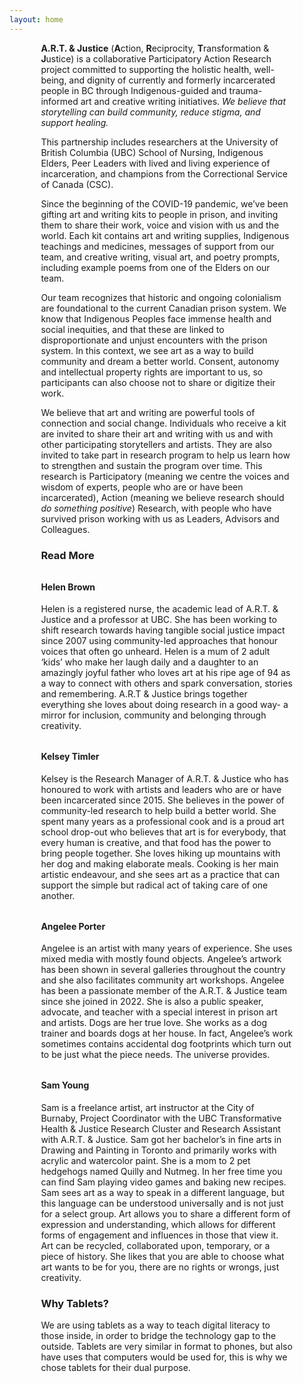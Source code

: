 ```yaml
---
layout: home
---
```


<VPTeamPage>
  <VPTeamPageTitle>
    <template #title>
      <img src="/banners/OurOriginStory.png" class="responsive-image">
    </template>
    <template #lead>
      About Us: Our Origin Story
    </template>
  </VPTeamPageTitle>
  <VPTeamPageSection>
  </VPTeamPageSection>
</VPTeamPage>

<div class="responsive-text">
<b>A.R.T. & Justice</b> (<b>A</b>ction, <b>R</b>eciprocity, <b>T</b>ransformation & <b>J</b>ustice) is a collaborative Participatory Action Research project committed to supporting the holistic health, well-being, and dignity of currently and formerly incarcerated people in BC through Indigenous-guided and trauma-informed art and creative writing initiatives. <i>We believe that storytelling can build community, reduce stigma, and support healing.</i>

This partnership includes researchers at the University of British Columbia (UBC) School of Nursing, Indigenous Elders, Peer Leaders with lived and living experience of incarceration, and champions from the Correctional Service of Canada (CSC). 

Since the beginning of the COVID-19 pandemic, we’ve been gifting art and writing kits to people in prison, and inviting them to share their work, voice and vision with us and the world. Each kit contains art and writing supplies, Indigenous teachings and medicines, messages of support from our team, and creative writing, visual art, and poetry prompts, including example poems from one of the Elders on our team. 

Our team recognizes that historic and ongoing colonialism are foundational to the current Canadian prison system. We know that Indigenous Peoples face immense health and social inequities, and that these are linked to disproportionate and unjust encounters with the prison system. In this context, we see art as a way to build community and dream a better world. Consent, autonomy and intellectual property rights are important to us, so participants can also choose not to share or digitize their work. 

We believe that art and writing are powerful tools of connection and social change. Individuals who receive a kit are invited to share their art and writing with us and with other participating storytellers and artists. They are also invited to take part in research program to help us learn how to strengthen and sustain the program over time. This research is Participatory (meaning we centre the voices and wisdom of experts, people who are or have been incarcerated), Action (meaning we believe research should <i>do something positive</i>) Research, with people who have survived prison working with us as Leaders, Advisors and Colleagues.   
</div>



<VPTeamPage>
  <VPTeamPageTitle>
    <template #title>
      <img src="/banners/MeetTheTeam.png" class="responsive-image">
    </template>
    <template #lead>
      Our Team
    </template>
  </VPTeamPageTitle>
  <VPTeamPageSection>
  <template #members>
      <VPTeamMembers size="medium" :members="processedTeamMembers" />
    </template>
  </VPTeamPageSection>
</VPTeamPage>

<div class="responsive-text">

### Read More

<h4 style="margin-top: 2rem;">
  Helen Brown
</h4>

Helen is a registered nurse, the academic lead of A.R.T. & Justice and a professor at UBC. She has been working to shift research towards having tangible social justice impact since 2007 using community-led approaches that honour voices that often go unheard. Helen is a mum of 2 adult ‘kids’ who make her laugh daily and a daughter to an amazingly joyful father who loves art at his ripe age of 94 as a way to connect with others and spark conversation, stories and remembering. A.R.T & Justice brings together everything she loves about doing research in a good way- a mirror for inclusion, community and belonging through creativity.

<h4 style="margin-top: 2rem;">
  Kelsey Timler
</h4>

Kelsey is the Research Manager of A.R.T. & Justice who has honoured to work with artists and leaders who are or have been incarcerated since 2015. She believes in the power of community-led research to help build a better world. She spent many years as a professional cook and is a proud art school drop-out who believes that art is for everybody, that every human is creative, and that food has the power to bring people together. She loves hiking up mountains with her dog and making elaborate meals. Cooking is her main artistic endeavour, and she sees art as a practice that can support the simple but radical act of taking care of one another.

<h4 style="margin-top: 2rem;">
  Angelee Porter
</h4>

Angelee is an artist with many years of experience. She uses mixed media with mostly found objects. Angelee’s artwork has been shown in several galleries throughout the country and she also facilitates community art workshops. Angelee has been a passionate member of the A.R.T. & Justice team since she joined in 2022. She is also a public speaker, advocate, and teacher with a special interest in prison art and artists. Dogs are her true love. She works as a dog trainer and boards dogs at her house. In fact, Angelee’s work sometimes contains accidental dog footprints which turn out to be just what the piece needs. The universe provides.

<h4 style="margin-top: 2rem;">
  Sam Young
</h4>

Sam is a freelance artist, art instructor at the City of Burnaby, Project Coordinator with the UBC Transformative Health & Justice Research Cluster and Research Assistant with A.R.T. & Justice. Sam got her bachelor’s in fine arts in Drawing and Painting in Toronto and primarily works with acrylic and watercolor paint. She is a mom to 2 pet hedgehogs named Quilly and Nutmeg. In her free time you can find Sam playing video games and baking new recipes. Sam sees art as a way to speak in a different language, but this language can be understood universally and is not just for a select group. Art allows you to share a different form of expression and understanding, which allows for different forms of engagement and influences in those that view it. Art can be recycled, collaborated upon, temporary, or a piece of history. She likes that you are able to choose what art wants to be for you, there are no rights or wrongs, just creativity.
</div>

<VPTeamPage>
  <VPTeamPageTitle>
    <template #title>
      <img src="/banners/WhyTablets.png" class="responsive-image">
    </template>
  </VPTeamPageTitle>
  <VPTeamPageSection>
  </VPTeamPageSection>
</VPTeamPage>

<div class="responsive-text">

### Why Tablets?

We are using tablets as a way to teach digital literacy to those inside, in order to bridge the technology gap to the outside. Tablets are very similar in format to phones, but also have uses that computers would be used for, this is why we chose tablets for their dual purpose.
</div>


<VPTeamPage>
  <VPTeamPageTitle>
    <template #title>
      <img src="/banners/KeepInTouch.png" class="responsive-image">
    </template>
    <template #lead>
      <p>To keep in touch, call us at 1-888-379-0118 or send mail to Kelsey Timler or Helen Brown at the following mailing address:</p>
      <div class="about-address">
        <p>University of British Columbia</p>
        <p>School of Nursing</p>
        <p>T201-2211 Wesbrook Mall</p>
        <p>Vancouver, BC, Canada, V6T 2B5</p>
      </div>
    </template>
  </VPTeamPageTitle>
  <VPTeamPageSection>
  </VPTeamPageSection>
</VPTeamPage>


<style>
.about-address p {
  margin: 0;
  color: var(--vp-c-text-2);
  font-size: 0.95rem;
  line-height: 1.5;
}

.responsive-image {
    margin: 0 auto;
    width: 100%;
    height: auto;
    border-radius: 12px;
}

.responsive-text {
    width: 100%;
    margin: 0 auto;
    padding: 0 1rem;
}

@media (min-width: 768px) {
    .responsive-image {
        width: 70%;
    }
    .responsive-text {
        width: 80%;
    }
}
</style>

<script setup>
import {
  VPTeamPage,
  VPTeamPageTitle,
  VPTeamMembers,
  VPTeamPageSection
} from 'vitepress/theme'
import { computed } from 'vue'

const teamMembers = [
  {
    avatar: '/team/helen-brown.png',
    name: 'Helen Brown',
    title: 'Associate Professor & Academic Lead',
    // sponsor: './about#helen-brown',
    // actionText: 'Learn more'
  },
  {
    avatar: '/team/kelsey-timler.png',
    name: 'Kelsey Timler',
    title: 'Research Manager',
    // sponsor: './about#kelsey-timler',
    // actionText: 'Learn more'
  },
  {
    avatar: '/team/angelee-porter.png',
    name: 'Angelee Porter',
    title: 'Research Assistant',
    // sponsor: './about#angelee-porter',
    // actionText: 'Learn more'
  },
  {
    avatar: '/team/sam-young.png',
    name: 'Sam Young',
    title: 'Research Assistant',
    // sponsor: './about#sam-young',
    // actionText: 'Learn more'
  },
  {
    avatar: '/team/cynber.png',
    name: 'cynber',
    title: 'Developer & Volunteer',
  },
  {
    avatar: '/team/sagedrake.jpg',
    name: 'sagedrake',
    title: 'Developer & Volunteer',
  },
  {
    avatar: '/team/logank8.png',
    name: 'logank8',
    title: 'Developer & Volunteer',
  },
]

const processedTeamMembers = computed(() =>
  teamMembers.map(member => ({
    ...member,
    avatar: `${import.meta.env.BASE_URL}${member.avatar.replace(/^\//, '')}`
  }))
)
</script>